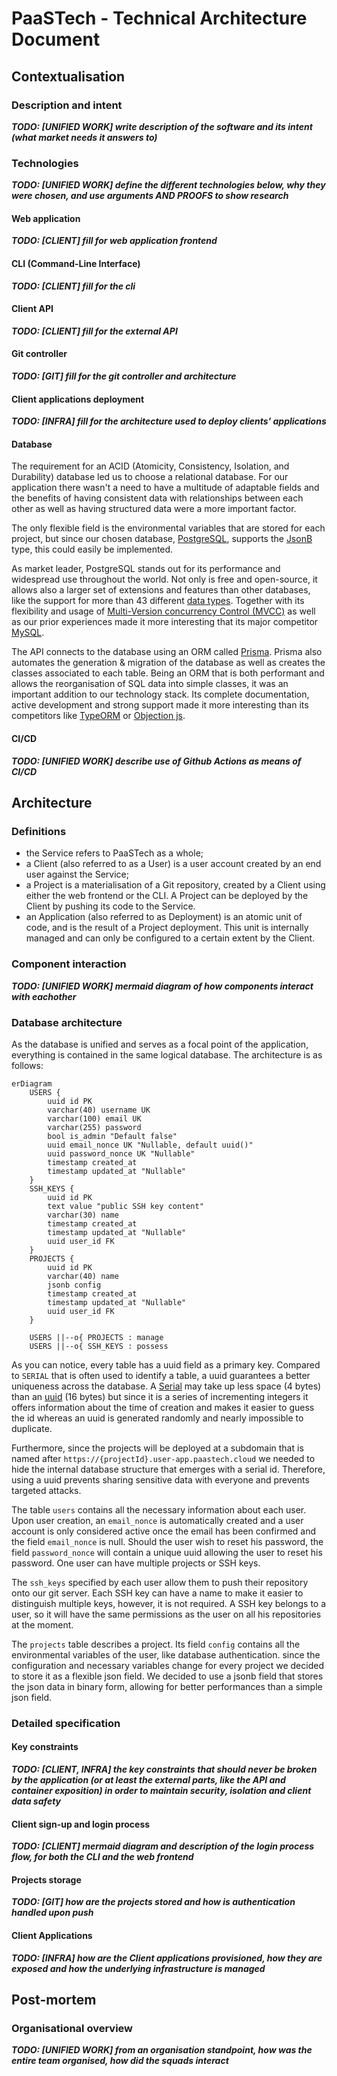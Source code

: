 # PaaSTech - Technical Architecture Document

## Contextualisation

### Description and intent

***TODO: [UNIFIED WORK] write description of the software and its intent (what market needs it answers to)***

### Technologies

***TODO: [UNIFIED WORK] define the different technologies below, why they were chosen, and use arguments AND PROOFS to show research***

#### Web application

***TODO: [CLIENT] fill for web application frontend***

#### CLI (Command-Line Interface)

***TODO: [CLIENT] fill for the cli***

#### Client API

***TODO: [CLIENT] fill for the external API***

#### Git controller

***TODO: [GIT] fill for the git controller and architecture***

#### Client applications deployment

***TODO: [INFRA] fill for the architecture used to deploy clients' applications***

#### Database

The requirement for an ACID (Atomicity, Consistency, Isolation, and Durability) database led us to choose a relational database. For our application there wasn't a need to have a multitude of adaptable fields and the benefits of having consistent data with relationships between each other as well as having structured data were a more important factor.

The only flexible field is the environmental variables that are stored for each project, but since our chosen database, [PostgreSQL](https://www.postgresql.org/), supports the [JsonB](https://www.postgresql.org/docs/9.5/datatype-json.html) type, this could easily be implemented.

As market leader, PostgreSQL stands out for its performance and widespread use throughout the world. Not only is free and open-source, it allows also a larger set of extensions and features than other databases, like the support for more than 43 different [data types](https://www.postgresql.org/docs/current/datatype.html). Together with its flexibility and usage of [Multi-Version concurrency Control (MVCC)](https://www.postgresql.org/docs/current/glossary.html#GLOSSARY-CONCURRENCY) as well as our prior experiences made it more interesting that its major competitor [MySQL](https://www.mysql.com/).

The API connects to the database using an ORM called [Prisma](https://www.prisma.io/). Prisma also automates the generation & migration of the database as well as creates the classes associated to each table. Being an ORM that is both performant and allows the reorganisation of SQL data into simple classes, it was an important addition to our technology stack. Its complete documentation, active development and strong support made it more interesting than its competitors like [TypeORM](https://typeorm.io/) or [Objection js](https://vincit.github.io/objection.js/).

#### CI/CD

***TODO: [UNIFIED WORK] describe use of Github Actions as means of CI/CD***


## Architecture

### Definitions

- the Service refers to PaaSTech as a whole;
- a Client (also referred to as a User) is a user account created by an end user against the Service;
- a Project is a materialisation of a Git repository, created by a Client using either the web frontend or the CLI. A Project can be deployed by the Client by pushing its code to the Service.
- an Application (also referred to as Deployment) is an atomic unit of code, and is the result of a Project deployment. This unit is internally managed and can only be configured to a certain extent by the Client.


### Component interaction

***TODO: [UNIFIED WORK] mermaid diagram of how components interact with eachother***

### Database architecture

As the database is unified and serves as a focal point of the application, everything is contained in the same logical database.
The architecture is as follows:

```mermaid
erDiagram
    USERS {
        uuid id PK
        varchar(40) username UK
        varchar(100) email UK
        varchar(255) password
        bool is_admin "Default false"
        uuid email_nonce UK "Nullable, default uuid()"
        uuid password_nonce UK "Nullable"
        timestamp created_at
        timestamp updated_at "Nullable"
    }
    SSH_KEYS {
        uuid id PK
        text value "public SSH key content"
        varchar(30) name
        timestamp created_at
        timestamp updated_at "Nullable"
        uuid user_id FK
    }
    PROJECTS {
        uuid id PK
        varchar(40) name
        jsonb config
        timestamp created_at
        timestamp updated_at "Nullable"
        uuid user_id FK
    }

    USERS ||--o{ PROJECTS : manage
    USERS ||--o{ SSH_KEYS : possess
```

As you can notice, every table has a uuid field as a primary key. Compared to `SERIAL` that is often used to identify a table, a uuid guarantees a better uniqueness across the database. A [Serial](https://www.postgresql.org/docs/current/datatype-numeric.html) may take up less space (4 bytes) than an [uuid](https://www.postgresql.org/docs/current/datatype-uuid.html) (16 bytes) but since it is a series of incrementing integers it offers information about the time of creation and makes it easier to guess the id whereas an uuid is generated randomly and nearly impossible to duplicate.

Furthermore, since the projects will be deployed at a subdomain that is named after `https://{projectId}.user-app.paastech.cloud` we needed to hide the internal database structure that emerges with a serial id. Therefore, using a uuid prevents sharing sensitive data with everyone and prevents targeted attacks.


The table `users` contains all the necessary information about each user. Upon user creation, an `email_nonce` is automatically created and a user account is only considered active once the email has been confirmed and the field `email_nonce` is null.
Should the user wish to reset his password, the field `password_nonce` will contain a unique uuid allowing the user to reset his password.
One user can have multiple projects or SSH keys.

The `ssh_keys` specified by each user allow them to push their repository onto our git server. Each SSH key can have a name to make it easier to distinguish multiple keys, however, it is not required.
A SSH key belongs to a user, so it will have the same permissions as the user on all his repositories at the moment.


The `projects` table describes a project. Its field `config` contains all the environmental variables of the user, like database authentication. since the configuration and necessary variables change for every project we decided to store it as a flexible json field. We decided to use a jsonb field that stores the json data in binary form, allowing for better performances than a simple json field. 


### Detailed specification


#### Key constraints

***TODO: [CLIENT, INFRA] the key constraints that should never be broken by the application (or at least the external parts, like the API and container exposition) in order to maintain security, isolation and client data safety***

#### Client sign-up and login process

***TODO: [CLIENT] mermaid diagram and description of the login process flow, for both the CLI and the web frontend***

#### Projects storage

***TODO: [GIT] how are the projects stored and how is authentication handled upon push***

#### Client Applications

***TODO: [INFRA] how are the Client applications provisioned, how they are exposed and how the underlying infrastructure is managed***

## Post-mortem

### Organisational overview

***TODO: [UNIFIED WORK] from an organisation standpoint, how was the entire team organised, how did the squads interact***
